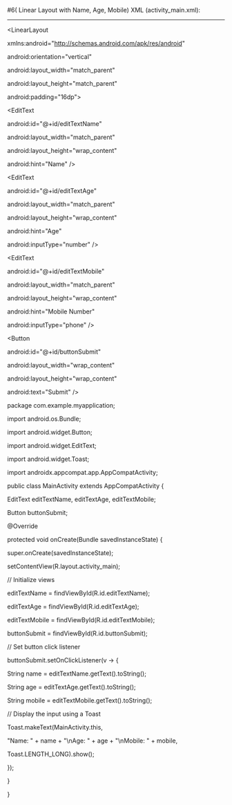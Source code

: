 #6( Linear Layout with Name, Age, Mobile)
XML (activity_main.xml):

------------------------

<?xml version="1.0" encoding="utf-8"?>

<LinearLayout

 xmlns:android="http://schemas.android.com/apk/res/android"

 android:orientation="vertical"

 android:layout_width="match_parent"

 android:layout_height="match_parent"

 android:padding="16dp">

 <EditText

 android:id="@+id/editTextName"

 android:layout_width="match_parent"

 android:layout_height="wrap_content"

 android:hint="Name" />

 <EditText

 android:id="@+id/editTextAge"

 android:layout_width="match_parent"

 android:layout_height="wrap_content"

 android:hint="Age"

 android:inputType="number" />

 <EditText

 android:id="@+id/editTextMobile"

 android:layout_width="match_parent"

 android:layout_height="wrap_content"

 android:hint="Mobile Number"

 android:inputType="phone" />

 <Button

 android:id="@+id/buttonSubmit"

 android:layout_width="wrap_content"

 android:layout_height="wrap_content"

 android:text="Submit" />

</LinearLayout>
 package com.example.myapplication;

import android.os.Bundle;

import android.widget.Button;

import android.widget.EditText;

import android.widget.Toast;

import androidx.appcompat.app.AppCompatActivity;

public class MainActivity extends AppCompatActivity {

 EditText editTextName, editTextAge, editTextMobile;

 Button buttonSubmit;

 @Override

 protected void onCreate(Bundle savedInstanceState) {

 super.onCreate(savedInstanceState);

 setContentView(R.layout.activity_main);

 // Initialize views

 editTextName = findViewById(R.id.editTextName);

 editTextAge = findViewById(R.id.editTextAge);

 editTextMobile = findViewById(R.id.editTextMobile);

 buttonSubmit = findViewById(R.id.buttonSubmit);

 // Set button click listener

 buttonSubmit.setOnClickListener(v -> {

 String name = editTextName.getText().toString();

 String age = editTextAge.getText().toString();

 String mobile = editTextMobile.getText().toString();

 // Display the input using a Toast

 Toast.makeText(MainActivity.this,

 "Name: " + name + "\nAge: " + age + "\nMobile: " + mobile,

 Toast.LENGTH_LONG).show();

 });

 }

}
